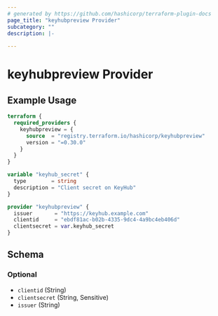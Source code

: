```yaml
---
# generated by https://github.com/hashicorp/terraform-plugin-docs
page_title: "keyhubpreview Provider"
subcategory: ""
description: |-
  
---
```


# keyhubpreview Provider



## Example Usage

```terraform
terraform {
  required_providers {
    keyhubpreview = {
      source  = "registry.terraform.io/hashicorp/keyhubpreview"
      version = "=0.30.0"
    }
  }
}

variable "keyhub_secret" {
  type        = string
  description = "Client secret on KeyHub"
}

provider "keyhubpreview" {
  issuer       = "https://keyhub.example.com"
  clientid     = "ebdf81ac-b02b-4335-9dc4-4a9bc4eb406d"
  clientsecret = var.keyhub_secret
}
```

<!-- schema generated by tfplugindocs -->
## Schema

### Optional

- `clientid` (String)
- `clientsecret` (String, Sensitive)
- `issuer` (String)
